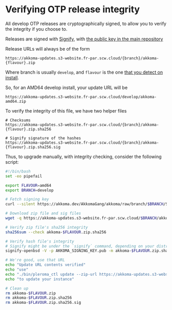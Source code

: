 # Verifying OTP release integrity

All develop OTP releases are cryptographically signed, to allow
you to verify the integrity if you choose to.

Releases are signed with [Signify](https://man.openbsd.org/signify.1),
with [the public key in the main repository](https://akkoma.dev/AkkomaGang/akkoma/src/branch/develop/SIGNING_KEY.pub)

Release URLs will always be of the form

```
https://akkoma-updates.s3-website.fr-par.scw.cloud/{branch}/akkoma-{flavour}.zip
```

Where branch is usually `develop`, and `flavour` is
the one [that you detect on install](../otp_en/#detecting-flavour).

So, for an AMD64 develop install, your update URL will be

```
https://akkoma-updates.s3-website.fr-par.scw.cloud/develop/akkoma-amd64.zip
```

To verify the integrity of this file, we have two helper files

```
# Checksums
https://akkoma-updates.s3-website.fr-par.scw.cloud/{branch}/akkoma-{flavour}.zip.sha256

# Signify signature of the hashes
https://akkoma-updates.s3-website.fr-par.scw.cloud/{branch}/akkoma-{flavour}.zip.sha256.sig
```

Thus, to upgrade manually, with integrity checking, consider the following script:

```bash
#!/bin/bash
set -eo pipefail

export FLAVOUR=amd64
export BRANCH=develop

# Fetch signing key
curl --silent https://akkoma.dev/AkkomaGang/akkoma/raw/branch/$BRANCH/SIGNING_KEY.pub -o AKKOMA_SIGNING_KEY.pub

# Download zip file and sig files
wget -q https://akkoma-updates.s3-website.fr-par.scw.cloud/$BRANCH/akkoma-$FLAVOUR{.zip,.zip.sha256,.zip.sha256.sig}

# Verify zip file's sha256 integrity
sha256sum --check akkoma-$FLAVOUR.zip.sha256

# Verify hash file's integrity
# Signify might be under the `signify` command, depending on your distribution
signify-openbsd -V -p AKKOMA_SIGNING_KEY.pub -m akkoma-$FLAVOUR.zip.sha256

# We're good, use that URL
echo "Update URL contents verified"
echo "use"
echo "./bin/pleroma_ctl update --zip-url https://akkoma-updates.s3-website.fr-par.scw.cloud/$BRANCH/akkoma-$FLAVOUR"
echo "to update your instance"

# Clean up
rm akkoma-$FLAVOUR.zip
rm akkoma-$FLAVOUR.zip.sha256
rm akkoma-$FLAVOUR.zip.sha256.sig
```
